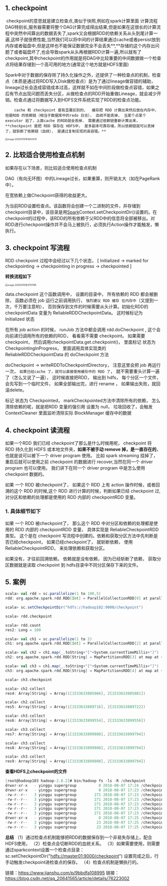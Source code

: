 ## 1. checkpoint

​		checkpoint的意思就是建立检查点,类似于快照,例如在spark计算里面 计算流程DAG特别长,服务器需要将整个DAG计算完成得出结果,但是如果在这很长的计算流程中突然中间算出的数据丢失了,spark又会根据RDD的依赖关系从头到尾计算一遍,这样子就很费性能,当然我们可以将中间的计算结果通过cache或者persist放到内存或者磁盘中,但是这样也不能保证数据完全不会丢失**,**存储的这个内存出问题了或者磁盘坏了,也会导致spark从头再根据RDD计算一遍,所以就有了checkpoint,其中checkpoint的作用就是将DAG中比较重要的中间数据做一个检查点将结果存储到一个高可用的地方(通常这个地方就是HDFS里面)

​		Spark中对于数据的保存除了持久化操作之外，还提供了一种检查点的机制，检查点（本质是通过将RDD写入Disk做检查点）是为了通过lineage做容错的辅助，lineage过长会造成容错成本过高，这样就不如在中间阶段做检查点容错，如果之后有节点出现问题而丢失分区，从做检查点的RDD开始重做Lineage，就会减少开销。检查点通过将数据写入到HDFS文件系统实现了RDD的检查点功能。

 		cache 和 checkpoint 是有显著区别的，  缓存把 RDD 计算出来然后放在内存中，但是RDD 的依赖链（相当于数据库中的redo 日志）， 血统不能丢掉， 当某个点某个 executor 宕了，上面cache 的RDD就会丢掉， 需要通过依赖链重新计算出来， **checkpoint 是把 RDD 保存在 HDFS中， 是多副本可靠存储，所以依赖链就可以丢掉了，就斩断了依赖链（血统）， 是通过复制实现的高容错。**

<img src="https://tva1.sinaimg.cn/large/00831rSTgy1gcup8neqs7j31760fyqen.jpg" alt="image-20200315163643470" style="zoom:50%;" />



## 2. 比较适合使用检查点机制

如果存在以下场景，则比较适合使用检查点机制

DAG（有向无环图）中的Lineage过长，如果重算，则开销太大（如在PageRank中）。

在宽依赖上做Checkpoint获得的收益更大。

为当前RDD设置检查点。该函数将会创建一个二进制的文件，并存储到checkpoint目录中，该目录是用[Spark](https://links.jianshu.com/go?to=https%3A%2F%2Fwww.iteblog.com%2Farchives%2Ftag%2Fspark%2F)Context.setCheckpointDir()设置的。在checkpoint的过程中，该RDD的所有依赖于父RDD中的信息将全部被移出。对RDD进行checkpoint操作并不会马上被执行，必须执行Action操作才能触发，懒执行。



## 3. checkpoint 写流程

RDD checkpoint 过程中会经过以下几个状态，
 [ Initialized → marked for checkpointing → checkpointing in progress → checkpointed ]

**转换流程如下**

<img src="https://tva1.sinaimg.cn/large/00831rSTgy1gcup901ddrj316w0hcgud.jpg" alt="image-20200315163701789" style="zoom:50%;" />

data.checkpoint 这个函数调用中， 设置的目录中， 所有依赖的 RDD 都会被删除， 函数必须在 job 运行之前调用执行， `强烈建议 RDD 缓存 在内存中`（又提到一次，千万要注意哟）， 否则保存到文件的时候需要从头计算。初始化RDD的 checkpointData 变量为 ReliableRDDCheckpointData。  这时候标记为 Initialized 状态

在所有 job action 的时候， runJob 方法中都会调用 rdd.doCheckpoint ,  这个会向前递归调用所有的依赖的RDD， 看看需不需要  checkpoint。 如果需要 checkpoint， 然后调用checkpointData.get.checkpoint()， 里面标记 状态为 CheckpointingInProgress，  里面调用具体实现类的 ReliableRDDCheckpointData 的 doCheckpoint 方法

doCheckpoint -> writeRDDToCheckpointDirectory， 注意这里会把 job 再运行一次， `如果已经cache 了，就可以直接使用缓存中的 RDD 了`， 就不需要重头计算一遍了（怎么又说了一遍），  这时候直接把RDD， 输出到 hdfs， 每个分区一个文件， 会先写到一个临时文件， 如果全部输出完，进行 rename ， 如果输出失败，就回滚delete。

标记 状态为 Checkpointed， markCheckpointed方法中清除所有的依赖， 怎么清除依赖的呢，就是把RDD 变量的强引用 设置为 null， 垃圾回收了，会触发 ContextCleaner 里面监听清除实际 BlockManager 缓存中的数据



## 4. checkpoint 读流程

如果一个RDD 我们已经 checkpoint了那么是什么时候用呢， checkpoint 将 RDD 持久化到 HDFS 或本地文件夹，**如果不被手动 remove 掉，是一直存在的**，也就是说可以被下一个 driver program 使用。  比如 spark streaming 挂掉了，  重启后就可以使用之前 checkpoint 的数据进行 recover,当然在同一个 driver program 也可以使用。  我们讲下在同一个 driver program 中是怎么使用 checkpoint 数据的。

如果  一个 RDD 被checkpoint了，  如果这个 RDD 上有 action 操作时候，或者回溯的这个 RDD 的时候,这个 RDD 进行计算的时候，判断如果已经 checkpoint 过,  对分区和依赖的处理都是使用的 RDD 内部的 checkpointRDD 变量。

### 1. 具体细节如下

如果  一个 RDD 被checkpoint了， 那么这个 RDD 中对分区和依赖的处理都是使用的 RDD 内部的 checkpointRDD 变量，  具体实现是 ReliableCheckpointRDD 类型。  这个是在 checkpoint 写流程中创建的。依赖和获取分区方法中先判断是否已经checkpoint，  如果已经checkpoint了，  就斩断依赖， 使用ReliableCheckpointRDD，  来处理依赖和获取分区。

如果没有，才往前回溯依赖。 依赖就是没有依赖，  因为已经斩断了依赖，  获取分区数据就是读取 checkpoint 到 hdfs目录中不同分区保存下来的文件。



## 5. 案例

```scala
scala> val rdd = sc.parallelize(1 to 100,5)
rdd: org.apache.spark.rdd.RDD[Int] = ParallelCollectionRDD[0] at parallelize at <console>:24

scala> sc.setCheckpointDir("hdfs://hadoop102:9000/checkpoint")

scala> rdd.checkpoint

scala> rdd.count
res2: Long = 100                                                                

scala> val ch1 = sc.parallelize(1 to 2)
ch1: org.apache.spark.rdd.RDD[Int] = ParallelCollectionRDD[2] at parallelize at <console>:24

scala> val ch2 = ch1.map(_.toString+"["+System.currentTimeMillis+"]")
ch2: org.apache.spark.rdd.RDD[String] = MapPartitionsRDD[3] at map at <console>:26

scala> val ch3 = ch1.map(_.toString+"["+System.currentTimeMillis+"]")
ch3: org.apache.spark.rdd.RDD[String] = MapPartitionsRDD[4] at map at <console>:26

scala> ch3.checkpoint

scala> ch2.collect
res4: Array[String] = Array(1[1533633885066], 2[1533633885081])

scala> ch2.collect
res5: Array[String] = Array(1[1533633889716], 2[1533633889722])

scala> ch3.collect
res6: Array[String] = Array(1[1533633899554], 2[1533633899556])                 

scala> ch3.collect
res7: Array[String] = Array(1[1533633899808], 2[1533633899794])

scala> ch3.collect
res8: Array[String] = Array(1[1533633899808], 2[1533633899794])

scala> ch3.collect
res9: Array[String] = Array(1[1533633899808], 2[1533633899794])
```

**查看HDFS上checkpoint的文件**



```scala
[root@hadoop103 hadoop-2.8.2]# bin/hadoop fs -ls -R /checkpoint
drwxr-xr-x   - yinggu supergroup          0 2018-08-07 17:24 /checkpoint/ce68d190-9ed4-4bf4-93b1-656f6cb2a30c
drwxr-xr-x   - yinggu supergroup          0 2018-08-07 17:23 /checkpoint/ce68d190-9ed4-4bf4-93b1-656f6cb2a30c/rdd-0
-rw-r--r--   3 yinggu supergroup        271 2018-08-07 17:23 /checkpoint/ce68d190-9ed4-4bf4-93b1-656f6cb2a30c/rdd-0/part-00000
-rw-r--r--   3 yinggu supergroup        271 2018-08-07 17:23 /checkpoint/ce68d190-9ed4-4bf4-93b1-656f6cb2a30c/rdd-0/part-00001
-rw-r--r--   3 yinggu supergroup        271 2018-08-07 17:23 /checkpoint/ce68d190-9ed4-4bf4-93b1-656f6cb2a30c/rdd-0/part-00002
-rw-r--r--   3 yinggu supergroup        271 2018-08-07 17:23 /checkpoint/ce68d190-9ed4-4bf4-93b1-656f6cb2a30c/rdd-0/part-00003
-rw-r--r--   3 yinggu supergroup        271 2018-08-07 17:23 /checkpoint/ce68d190-9ed4-4bf4-93b1-656f6cb2a30c/rdd-0/part-00004
drwxr-xr-x   - yinggu supergroup          0 2018-08-07 17:25 /checkpoint/ce68d190-9ed4-4bf4-93b1-656f6cb2a30c/rdd-4
-rw-r--r--   3 yinggu supergroup         23 2018-08-07 17:25 /checkpoint/ce68d190-9ed4-4bf4-93b1-656f6cb2a30c/rdd-4/part-00000
-rw-r--r--   3 yinggu supergroup         23 2018-08-07 17:25 /checkpoint/ce68d190-9ed4-4bf4-93b1-656f6cb2a30c/rdd-4/part-00001
```

**总结**
 （1）通过检查点机制能够把RDD的数据保存到一个非易失存储上，配合HDFS使用，
 （2）检查点会切断RDD的血统关系。
 （3）如果需要使用，则需要通过sparkcontext设置一个检查点目录： sc.setCheckpointDir("[hdfs://master01:9000/checkpoint](https://links.jianshu.com/go?to=hdfs%3A%2F%2Fmaster01%3A9000%2Fcheckpoint)")
 设置完成之后，行手动触发checkpoint进检查点的保存。
 （4）检查点机制是懒执行的。




链接：https://www.jianshu.com/p/9bbdfa108995
链接：https://blog.csdn.net/qq_20641565/article/details/76223002